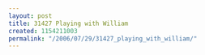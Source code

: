 ```yaml
---
layout: post
title: 31427 Playing with William
created: 1154211003
permalink: "/2006/07/29/31427_playing_with_william/"
---
```


